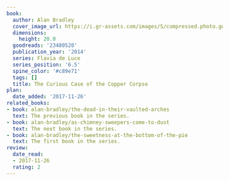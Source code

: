 ```yaml
---
book:
  author: Alan Bradley
  cover_image_url: https://i.gr-assets.com/images/S/compressed.photo.goodreads.com/books/1414703512l/23480520._SX98_.jpg
  dimensions:
    height: 20.0
  goodreads: '23480520'
  publication_year: '2014'
  series: Flavia de Luce
  series_position: '6.5'
  spine_color: '#c89e71'
  tags: []
  title: The Curious Case of the Copper Corpse
plan:
  date_added: '2017-11-26'
related_books:
- book: alan-bradley/the-dead-in-their-vaulted-arches
  text: The previous book in the series.
- book: alan-bradley/as-chimney-sweepers-come-to-dust
  text: The next book in the series.
- book: alan-bradley/the-sweetness-at-the-bottom-of-the-pie
  text: The first book in the series.
review:
  date_read:
  - 2017-11-26
  rating: 2
---
```

